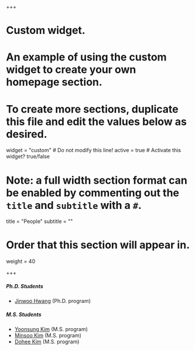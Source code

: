 +++
# Custom widget.
# An example of using the custom widget to create your own homepage section.
# To create more sections, duplicate this file and edit the values below as desired.
widget = "custom"  # Do not modify this line!
active = true  # Activate this widget? true/false

# Note: a full width section format can be enabled by commenting out the `title` and `subtitle` with a `#`.
title = "People"
subtitle = ""

# Order that this section will appear in.
weight = 40

+++

#####	Ph.D. Students	
-	<a href="https://jinuhwang.github.io/">Jinwoo Hwang</a> (Ph.D. program)

#####	M.S. Students	
-	<a href="">Yoonsung Kim</a> (M.S. program) 
-	<a href="https://kms040411.github.io/">Minsoo Kim</a> (M.S. program) 
-	<a href="https://kdheejb7.github.io">Dohee Kim</a> (M.S. program) 



